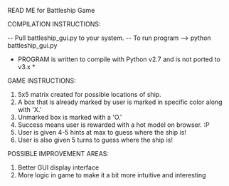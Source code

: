 READ ME for Battleship Game

COMPILATION INSTRUCTIONS:

-- Pull battleship_gui.py to your system.
-- To run program --> python battleship_gui.py

* PROGRAM is written to compile with Python v2.7 and is not ported to v3.x *

GAME INSTRUCTIONS:

1) 5x5 matrix created for possible locations of ship.
2) A box that is already marked by user is marked in specific color along with 'X.'
3) Unmarked box is marked with a 'O.' 
4) Success means user is rewarded with a hot model on browser. :P
5) User is given 4-5 hints at max to guess where the ship is!
6) User is also given 5 turns to guess where the ship is!

POSSIBLE IMPROVEMENT AREAS:

1) Better GUI display interface
2) More logic in game to make it a bit more intuitive and interesting
